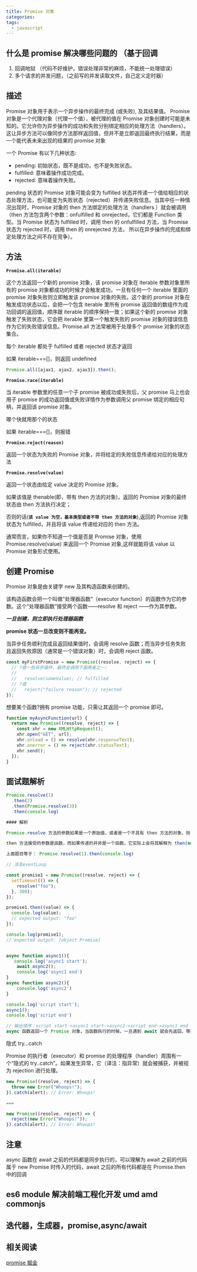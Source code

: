 ```yaml
---
title: Promise 对象
categories:
tags:
  - javascript
---
```


## 什么是 promise 解决哪些问题的 （基于回调

1. 回调地狱 （代码不好维护，错误处理非常的麻烦，不能统一处理错误）
2. 多个请求的并发问题，（之前写的并发读取文件，自己定义定时器）

## 描述

Promise 对象用于表示一个异步操作的最终完成 (或失败), 及其结果值。 Promise 对象是一个代理对象（代理一个值），被代理的值在 Promise 对象创建时可能是未知的。它允许你为异步操作的成功和失败分别绑定相应的处理方法（handlers）。 这让异步方法可以像同步方法那样返回值，但并不是立即返回最终执行结果，而是一个能代表未来出现的结果的 promise 对象

一个 Promise 有以下几种状态:

- pending: 初始状态，既不是成功，也不是失败状态。
- fulfilled: 意味着操作成功完成。
- rejected: 意味着操作失败。

pending 状态的 Promise 对象可能会变为 fulfilled 状态并传递一个值给相应的状态处理方法，也可能变为失败状态（rejected）并传递失败信息。当其中任一种情况出现时，Promise 对象的 then 方法绑定的处理方法（handlers ）就会被调用（then 方法包含两个参数：onfulfilled 和 onrejected，它们都是 Function 类型。当 Promise 状态为 fulfilled 时，调用 then 的 onfulfilled 方法，当 Promise 状态为 rejected 时，调用 then 的 onrejected 方法， 所以在异步操作的完成和绑定处理方法之间不存在竞争）。

## 方法

**`Promise.all(iterable)`**

这个方法返回一个新的 promise 对象，该 promise 对象在 iterable 参数对象里所有的 promise 对象都成功的时候才会触发成功，一旦有任何一个 iterable 里面的 promise 对象失败则立即触发该 promise 对象的失败。这个新的 promise 对象在触发成功状态以后，会把一个包含 iterable 里所有 promise 返回值的数组作为成功回调的返回值，顺序跟 iterable 的顺序保持一致；如果这个新的 promise 对象触发了失败状态，它会把 iterable 里第一个触发失败的 promise 对象的错误信息作为它的失败错误信息。Promise.all 方法常被用于处理多个 promise 对象的状态集合。

每个 iterable 都处于 fulfilled 或者 rejected 状态才返回

如果 iterable===[]，则返回 undefined

```javascript
Promise.all([ajax1, ajax2, ajax3]).then();
```

**`Promise.race(iterable)`**

当 iterable 参数里的任意一个子 promise 被成功或失败后，父 promise 马上也会用子 promise 的成功返回值或失败详情作为参数调用父 promise 绑定的相应句柄，并返回该 promise 对象。

哪个快就用那个的状态

如果 iterable===[]，则报错

**`Promise.reject(reason)`**

返回一个状态为失败的 Promise 对象，并将给定的失败信息传递给对应的处理方法

**`Promise.resolve(value)`**

返回一个状态由给定 value 决定的 Promise 对象。

如果该值是 thenable(即，带有 then 方法的对象)，返回的 Promise 对象的最终状态由 then 方法执行决定；

否则的话(**`该 value 为空，基本类型或者不带 then 方法的对象`**),返回的 Promise 对象状态为 fulfilled，并且将该 value 传递给对应的 then 方法。

通常而言，如果你不知道一个值是否是 Promise 对象，使用 Promise.resolve(value) 来返回一个 Promise 对象,这样就能将该 value 以 Promise 对象形式使用。

## 创建 Promise

Promise 对象是由关键字 new 及其构造函数来创建的。

该构造函数会把一个叫做“处理器函数”（executor function）的函数作为它的参数。这个“处理器函数”接受两个函数——resolve 和 reject ——作为其参数。

**_一旦创建，则立即执行处理器函数_**

**promise 状态一旦改变则不能再变。**

当异步任务顺利完成且返回结果值时，会调用 resolve 函数；而当异步任务失败且返回失败原因（通常是一个错误对象）时，会调用 reject 函数。

```javascript
const myFirstPromise = new Promise((resolve, reject) => {
  // ?做一些异步操作，最终会调用下面两者之一:
  //
  //   resolve(someValue); // fulfilled
  // ?或
  //   reject("failure reason"); // rejected
});
```

想要某个函数?拥有 promise 功能，只需让其返回一个 promise 即可。

```javascript
function myAsyncFunction(url) {
  return new Promise((resolve, reject) => {
    const xhr = new XMLHttpRequest();
    xhr.open("GET", url);
    xhr.onload = () => resolve(xhr.responseText);
    xhr.onerror = () => reject(xhr.statusText);
    xhr.send();
  });
}
```

## 面试题解析

```javascript
Promise.resolve(1)
  .then(2)
  .then(Promise.resolve(3))
  .then(console.log)

#### 解析

Promise.resolve 方法的参数如果是一个原始值，或者是一个不具有 then 方法的对象，则 Promise.resolve 方法返回一个新的 Promise 对象，状态为resolved，Promise.resolve 方法的参数，会同时传给回调函数。

then 方法接受的参数是函数，而如果传递的并非是一个函数，它实际上会将其解释为 then(null)，这就会导致前一个 Promise 的结果会穿透下面。

上面题目等于： Promise.resolve(1).then(console.log)
```

```javascript
// 涉及eventLoop

const promise1 = new Promise((resolve, reject) => {
  setTimeout(() => {
    resolve("foo");
  }, 300);
});

promise1.then((value) => {
  console.log(value);
  // expected output: "foo"
});

console.log(promise1);
// expected output: [object Promise]
```

<!-- ## await 做了什么

从字面意思上看 await 就是等待，await 等待的是一个表达式，这个表达式的返回值可以是一个 promise 对象也可以是其他值。
很多人以为 await 会一直等待之后的表达式执行完之后才会继续执行后面的代码，实际上 await 是一个让出线程的标志。await 后面的表达式会先执行一遍，将 await 后面的代码加入到 microtask 中，然后就会跳出整个 async 函数来执行后面的代码。
```
async function async1() {
	console.log('async1 start');
	await async2();
	console.log('async1 end');
}
```

```
async function async1() {
	console.log('async1 start');
	Promise.resolve(async2()).then(() => {
                console.log('async1 end');
        })
}
``` -->

```javascript

async function async1(){
   console.log('async1 start');
    await async2();
    console.log('async1 end')
}
async function async2(){
    console.log('async2')
}

console.log('script start');
async1();
console.log('script end')

// 输出顺序：script start->async1 start->async2->script end->async1 end
async 函数返回一个 Promise 对象，当函数执行的时候，一旦遇到 await 就会先返回，等到触发的异步操作完成，再执行函数体内后面的语句。可以理解为，是让出了线程，跳出了 async 函数体。
```

隐式 try…catch

Promise 的执行者（executor）和 promise 的处理程序（handler）周围有一个“隐式的 try..catch”。如果发生异常，它（译注：指异常）就会被捕获，并被视为 rejection 进行处理。

```javascript
new Promise((resolve, reject) => {
  throw new Error("Whoops!");
}).catch(alert); // Error: Whoops!

===

new Promise((resolve, reject) => {
  reject(new Error("Whoops!"));
}).catch(alert); // Error: Whoops!
```

## 注意

async 函数在 await 之前的代码都是同步执行的，可以理解为 await 之前的代码属于 new Promise 时传入的代码，await 之后的所有代码都是在 Promise.then 中的回调

## es6 module 解决前端工程化开发 umd amd commonjs

## 迭代器，生成器，promise,async/await

## 相关阅读

[promise 掘金](https://juejin.im/post/6844904077537574919#heading-3)
